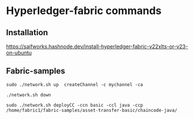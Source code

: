 # Hyperledger-fabric commands
## Installation

https://saifworks.hashnode.dev/install-hyperledger-fabric-v22xlts-or-v23-on-ubuntu

## Fabric-samples
```
sudo ./network.sh up  createChannel -c mychannel -ca
```
```
./network.sh down
```
```
sudo ./network.sh deployCC -ccn basic -ccl java -ccp /home/fabric1/fabric-samples/asset-transfer-basic/chaincode-java/
```
